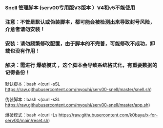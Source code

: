 ### Snell 管理脚本 (serv00专用版V3版本 ）V4和v5不能使用

### 注意：不管是默认或伪装脚本，都可能会被检测出来导致封号风险，介意者请勿安装！

### 安装：请勿频繁修改配置，由于脚本的不完善，可能修改不成功，卸载也没有作用！

### 解决：需进行 爆破模式 ，这个脚本会导致系统格式化，有重要数据的记得备份！

默认脚本：bash <(curl -sSL https://raw.githubusercontent.com/myouhi/serv00-snell/master/snell.sh)

伪装脚本：bash <(curl -sSL https://raw.githubusercontent.com/myouhi/serv00-snell/master/app.sh)

爆破模式：bash <(curl -Ls https://raw.githubusercontent.com/k0baya/x-for-serv00/main/reset.sh)
